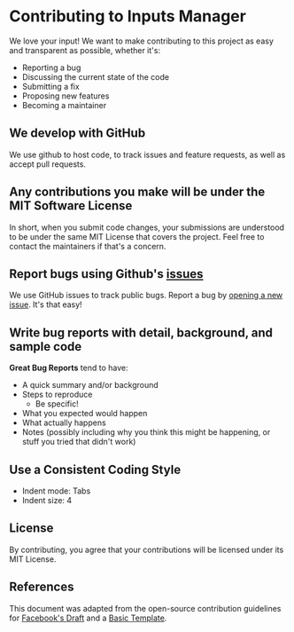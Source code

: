 # Contributing to Inputs Manager
We love your input! We want to make contributing to this project as easy and transparent as possible, whether it's:

- Reporting a bug
- Discussing the current state of the code
- Submitting a fix
- Proposing new features
- Becoming a maintainer

## We develop with GitHub
We use github to host code, to track issues and feature requests, as well as accept pull requests.

## Any contributions you make will be under the MIT Software License
In short, when you submit code changes, your submissions are understood to be under the same MIT License that covers the project. Feel free to contact the maintainers if that's a concern.

## Report bugs using Github's [issues](https://github.com/mediamax07/Inputs-Manager/issues)
We use GitHub issues to track public bugs. Report a bug by [opening a new issue](https://github.com/mediamax07/Inputs-Manager/issues). It's that easy!

## Write bug reports with detail, background, and sample code
**Great Bug Reports** tend to have:

- A quick summary and/or background
- Steps to reproduce
	- Be specific!
- What you expected would happen
- What actually happens
- Notes (possibly including why you think this might be happening, or stuff you tried that didn't work)

## Use a Consistent Coding Style
- Indent mode: Tabs
- Indent size: 4

## License
By contributing, you agree that your contributions will be licensed under its MIT License.

## References
This document was adapted from the open-source contribution guidelines for [Facebook's Draft](https://github.com/facebook/draft-js/blob/a9316a723f9e918afde44dea68b5f9f39b7d9b00/CONTRIBUTING.md) and a [Basic Template](https://gist.github.com/briandk/3d2e8b3ec8daf5a27a62).
